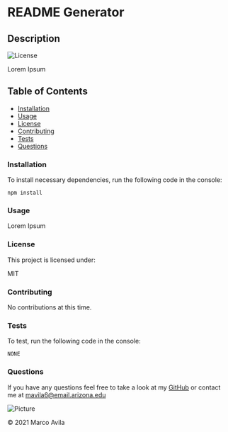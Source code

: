 
# README Generator

## Description

![License](https://img.shields.io/badge/Lincense-MIT-blue.svg "License Badge")

Lorem Ipsum

## Table of Contents

- [Installation](#installation)
- [Usage](#usage)
- [License](#license)
- [Contributing](#contributing)
- [Tests](#tests)
- [Questions](#questions)

### Installation

To install necessary dependencies, run the following code in the console:

```npm install```

### Usage

Lorem Ipsum

### License

This project is licensed under:

MIT

### Contributing

No contributions at this time.

### Tests

To test, run the following code in the console:

```NONE```

### Questions

If you have any questions feel free to take a look at my [GitHub](https://github.com/mavila6) or contact me at mavila6@email.arizona.edu

![Picture](https://github.com/mavila6.png?size=100)

&copy; 2021 Marco Avila

